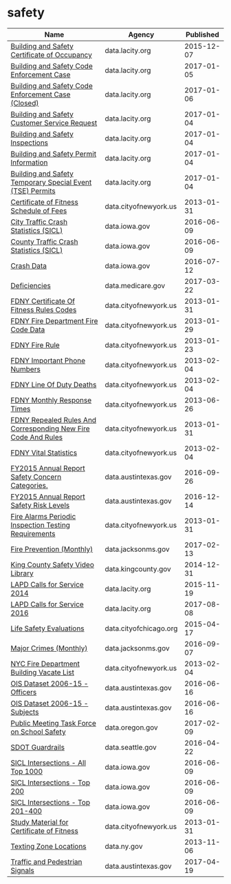 # safety

Name | Agency | Published
---- | ---- | ---------
[Building and Safety Certificate of Occupancy](../datasets/3f9m-afei.md) | data.lacity.org | 2015-12-07
[Building and Safety Code Enforcement Case](../datasets/2uz8-3tj3.md) | data.lacity.org | 2017-01-05
[Building and Safety Code Enforcement Case (Closed)](../datasets/q3qu-98vb.md) | data.lacity.org | 2017-01-06
[Building and Safety Customer Service Request](../datasets/bsvt-chkv.md) | data.lacity.org | 2017-01-04
[Building and Safety Inspections](../datasets/9w5z-rg2h.md) | data.lacity.org | 2017-01-04
[Building and Safety Permit Information](../datasets/yv23-pmwf.md) | data.lacity.org | 2017-01-04
[Building and Safety Temporary Special Event (TSE) Permits](../datasets/8spw-3fhx.md) | data.lacity.org | 2017-01-04
[Certificate of Fitness Schedule of Fees](../datasets/2ghx-qqsj.md) | data.cityofnewyork.us | 2013-01-31
[City Traffic Crash Statistics (SICL)](../datasets/9y8f-tax4.md) | data.iowa.gov | 2016-06-09
[County Traffic Crash Statistics (SICL)](../datasets/b3wj-5up6.md) | data.iowa.gov | 2016-06-09
[Crash Data](../datasets/bew5-k5dr.md) | data.iowa.gov | 2016-07-12
[Deficiencies](../datasets/r5ix-sfxw.md) | data.medicare.gov | 2017-03-22
[FDNY Certificate Of Fitness Rules Codes](../datasets/5vsp-htwz.md) | data.cityofnewyork.us | 2013-01-31
[FDNY Fire Department Fire Code Data](../datasets/msp3-x6rs.md) | data.cityofnewyork.us | 2013-01-29
[FDNY Fire Rule](../datasets/y6ih-4ijb.md) | data.cityofnewyork.us | 2013-01-23
[FDNY Important Phone Numbers](../datasets/kjmq-hfaa.md) | data.cityofnewyork.us | 2013-02-04
[FDNY Line Of Duty Deaths](../datasets/32y8-s55c.md) | data.cityofnewyork.us | 2013-02-04
[FDNY Monthly Response Times](../datasets/j34j-vqvt.md) | data.cityofnewyork.us | 2013-06-26
[FDNY Repealed Rules And Corresponding New Fire Code And Rules](../datasets/isrj-349k.md) | data.cityofnewyork.us | 2013-01-31
[FDNY Vital Statistics](../datasets/qg7h-jiy8.md) | data.cityofnewyork.us | 2013-02-04
[FY2015 Annual Report Safety Concern Categories.](../datasets/4q6k-ws8w.md) | data.austintexas.gov | 2016-09-26
[FY2015 Annual Report Safety Risk Levels](../datasets/s37r-gu8j.md) | data.austintexas.gov | 2016-12-14
[Fire Alarms Periodic Inspection Testing Requirements](../datasets/g84i-fugu.md) | data.cityofnewyork.us | 2013-01-31
[Fire Prevention (Monthly)](../datasets/88xq-e4s6.md) | data.jacksonms.gov | 2017-02-13
[King County Safety Video Library](../datasets/25bp-irus.md) | data.kingcounty.gov | 2014-12-31
[LAPD Calls for Service 2014](../datasets/mgue-vbsx.md) | data.lacity.org | 2015-11-19
[LAPD Calls for Service 2016](../datasets/xwgr-xw5q.md) | data.lacity.org | 2017-08-08
[Life Safety Evaluations](../datasets/qqqh-hgyw.md) | data.cityofchicago.org | 2015-04-17
[Major Crimes (Monthly)](../datasets/8xyg-kbzy.md) | data.jacksonms.gov | 2016-09-07
[NYC Fire Department Building Vacate List](../datasets/n5xc-7jfa.md) | data.cityofnewyork.us | 2013-02-04
[OIS Dataset 2006-15 - Officers](../datasets/vhr5-vvw2.md) | data.austintexas.gov | 2016-06-16
[OIS Dataset 2006-15 - Subjects](../datasets/e9x2-49sw.md) | data.austintexas.gov | 2016-06-16
[Public Meeting Task Force on School Safety](../datasets/5tb6-7zmc.md) | data.oregon.gov | 2017-02-09
[SDOT Guardrails](../datasets/gynh-gvez.md) | data.seattle.gov | 2016-04-22
[SICL Intersections - All Top 1000](../datasets/sx89-dapt.md) | data.iowa.gov | 2016-06-09
[SICL Intersections - Top 200](../datasets/xhwi-zejh.md) | data.iowa.gov | 2016-06-09
[SICL Intersections - Top 201-400](../datasets/xu2h-hzpi.md) | data.iowa.gov | 2016-06-09
[Study Material for Certificate of Fitness](../datasets/6dgq-4h88.md) | data.cityofnewyork.us | 2013-01-31
[Texting Zone Locations](../datasets/c3dv-qqzw.md) | data.ny.gov | 2013-11-06
[Traffic and Pedestrian Signals](../datasets/p53x-x73x.md) | data.austintexas.gov | 2017-04-19

